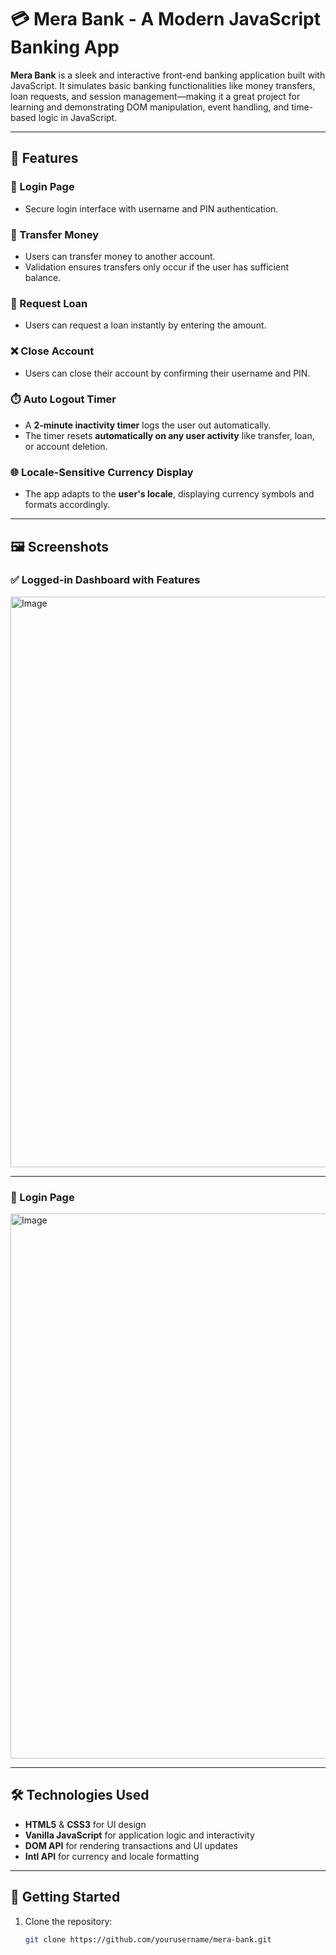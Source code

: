 # 💳 Mera Bank - A Modern JavaScript Banking App

**Mera Bank** is a sleek and interactive front-end banking application built with JavaScript. It simulates basic banking functionalities like money transfers, loan requests, and session management—making it a great project for learning and demonstrating DOM manipulation, event handling, and time-based logic in JavaScript.

---

## 🚀 Features

### 🔐 Login Page
- Secure login interface with username and PIN authentication.

### 💸 Transfer Money
- Users can transfer money to another account.
- Validation ensures transfers only occur if the user has sufficient balance.

### 🏦 Request Loan
- Users can request a loan instantly by entering the amount.

### ❌ Close Account
- Users can close their account by confirming their username and PIN.

### ⏱️ Auto Logout Timer
- A **2-minute inactivity timer** logs the user out automatically.
- The timer resets **automatically on any user activity** like transfer, loan, or account deletion.

### 🌐 Locale-Sensitive Currency Display
- The app adapts to the **user's locale**, displaying currency symbols and formats accordingly.

---

## 🖼️ Screenshots

### ✅ Logged-in Dashboard with Features
<img width="1900" height="913" alt="Image" src="https://github.com/user-attachments/assets/69393142-6b42-4b0b-8e92-83986a05a3b6" />

---

### 🔐 Login Page
<img width="1590" height="872" alt="Image" src="https://github.com/user-attachments/assets/8602551f-d217-4b73-a781-53ccd68e5bc0" />

---

## 🛠️ Technologies Used

- **HTML5** & **CSS3** for UI design
- **Vanilla JavaScript** for application logic and interactivity
- **DOM API** for rendering transactions and UI updates
- **Intl API** for currency and locale formatting

---

## 📌 Getting Started

1. Clone the repository:
   ```bash
   git clone https://github.com/yourusername/mera-bank.git
